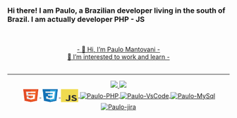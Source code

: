 <h3> Hi there! I am Paulo, a Brazilian developer living in the south of Brazil. I am actually developer PHP - JS</h3>
<br><br>
<div align="center"> <a href="https://github.com/mantovanip"> </div> 
 <div align="center"> - 👋 Hi, I’m Paulo Mantovani -<br> 📝 I’m interested to work and learn -</div>
  <br><hr/>
  <div align="center">
    <a href="https://github.com/mantovanip"> <img height="180em" src="https://github-readme-stats.vercel.app/api?username=mantovanip&amp;show_icons=true&amp;theme=dark&amp;include_all_commits=true&amp;count_private=true"/> 
      <img height="180em" src="https://github-readme-stats.vercel.app/api/top-langs/?username=mantovanip&amp;layout=compact&amp;langs_count=7&amp;theme=dark"/> 
     <br> </div> 
    <div align="center" style="display: inline_block"> 
    <img align="center" alt="Paulo-HTML" height="30" width="40" src="https://raw.githubusercontent.com/devicons/devicon/master/icons/html5/html5-original.svg"> 
    <img align="center" alt="Paulo-CSS" height="30" width="40" src="https://raw.githubusercontent.com/devicons/devicon/master/icons/css3/css3-original.svg">
    <img align="center" alt="Paulo-JavaScript" height="30" width="40" src="https://raw.githubusercontent.com/devicons/devicon/master/icons/javascript/javascript-original.svg">
    <img align="center" alt="Paulo-PHP" height="30" width="40" src="https://cdn.jsdelivr.net/gh/devicons/devicon/icons/php/php-plain.svg" /> 
    <img align="center" alt="Paulo-VsCode" height="30" width="40" src="https://cdn.jsdelivr.net/gh/devicons/devicon/icons/vscode/vscode-original.svg" />
      <img align="center" alt="Paulo-MySql" height="30" width="40" src="https://cdn.jsdelivr.net/gh/devicons/devicon/icons/mysql/mysql-original.svg" />
      <img align="center" alt="Paulo-jira" height="30" width="40" src="https://cdn.jsdelivr.net/gh/devicons/devicon/icons/jira/jira-original.svg" />
      </div>



